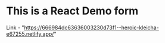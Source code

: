 # This is a React Demo form 
Link - "https://666984dc63636003230d73f1--heroic-kleicha-e67255.netlify.app/"
